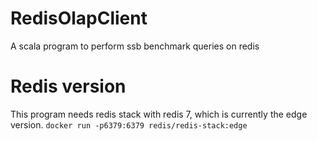 # RedisOlapClient
A scala program to perform ssb benchmark queries on redis

# Redis version
This program needs redis stack with redis 7, which is currently the edge version.
````docker run -p6379:6379 redis/redis-stack:edge````